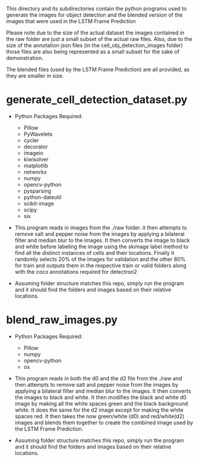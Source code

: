 This directory and its subdirectories contain the python programs used to generate the images for object detection
and the blended version of the images that were used in the LSTM Frame Prediction

Please note due to the size of the actual dataset the images contained in the raw folder are just a small subset
of the actual raw files.  Also, due to the size of the annotation json files (in the cell_obj_detection_images folder)
those files are also being represented as a small subset for the sake of demonstration.

The blended files (used by the LSTM Frame Prediction) are all provided, as they are smaller in size.


# generate_cell_detection_dataset.py

- Python Packages Required:
  - Pillow
  - PyWavelets
  - cycler
  - decorator
  - imageio
  - kiwisolver
  - matplotlib
  - networkx
  - numpy
  - opencv-python
  - pysparsing
  - python-dateutil
  - scikit-image
  - scipy
  - six

- This program reads in images from the ./raw folder. it then attempts to remove
salt and pepper noise from the images by applying a bilateral filter and median blur to the images.  It then
converts the image to black and white before labeling the image using the skimage label method to
find all the distinct instances of cells and their locations.  Finally it randomly selects 20% of the images
for validation and the other 80% for train and outputs them in the respective train or valid folders along with
the coco annotations required for detectron2

- Assuming folder structure matches this repo, simply run the program
and it should find the folders and images based on their relative locations.

# blend_raw_images.py

- Python Packages Required:
  - Pillow
  - numpy
  - opencv-python
  - os

- This program reads in both the d0 and the d2 file from the ./raw and then attempts to remove
salt and pepper noise from the images by applying a bilateral filter and median blur to the images.  It then
converts the images to black and white.  It then modifies the black and white d0 image by making all the
white spaces green and the black background white.  It does the same for the d2 image except for making the
white spaces red.  It then takes the now green/white (d0) and red/white(d2) images and blends them together
to create the combined image used by the LSTM Frame Prediction.

- Assuming folder structure matches this repo, simply run the program
and it should find the folders and images based on their relative locations.